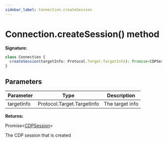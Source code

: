 ```yaml
---
sidebar_label: Connection.createSession
---
```


# Connection.createSession() method

**Signature:**

```typescript
class Connection {
  createSession(targetInfo: Protocol.Target.TargetInfo): Promise<CDPSession>;
}
```

## Parameters

| Parameter  | Type                       | Description     |
| ---------- | -------------------------- | --------------- |
| targetInfo | Protocol.Target.TargetInfo | The target info |

**Returns:**

Promise&lt;[CDPSession](./puppeteer.cdpsession.md)&gt;

The CDP session that is created
